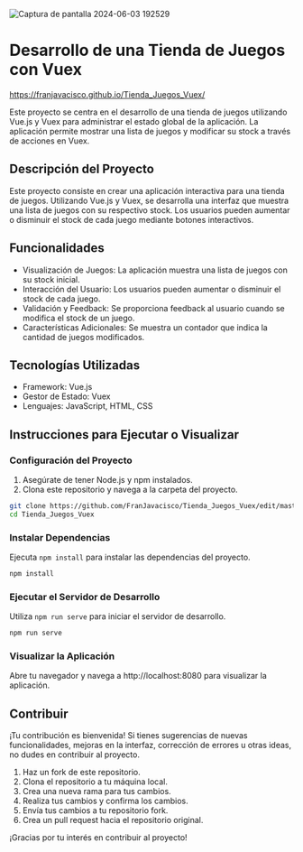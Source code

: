 
![Captura de pantalla 2024-06-03 192529](https://github.com/FranJavacisco/Tienda_Juegos_Vuex/assets/134477809/00acfab2-0a2b-4ab5-8d40-f72edab7729d)

# Desarrollo de una Tienda de Juegos con Vuex
https://franjavacisco.github.io/Tienda_Juegos_Vuex/


Este proyecto se centra en el desarrollo de una tienda de juegos utilizando Vue.js y Vuex para administrar el estado global de la aplicación. La aplicación permite mostrar una lista de juegos y modificar su stock a través de acciones en Vuex.

## Descripción del Proyecto

Este proyecto consiste en crear una aplicación interactiva para una tienda de juegos. Utilizando Vue.js y Vuex, se desarrolla una interfaz que muestra una lista de juegos con su respectivo stock. Los usuarios pueden aumentar o disminuir el stock de cada juego mediante botones interactivos.

## Funcionalidades

- Visualización de Juegos: La aplicación muestra una lista de juegos con su stock inicial.
- Interacción del Usuario: Los usuarios pueden aumentar o disminuir el stock de cada juego.
- Validación y Feedback: Se proporciona feedback al usuario cuando se modifica el stock de un juego.
- Características Adicionales: Se muestra un contador que indica la cantidad de juegos modificados.

## Tecnologías Utilizadas

- Framework: Vue.js
- Gestor de Estado: Vuex
- Lenguajes: JavaScript, HTML, CSS

## Instrucciones para Ejecutar o Visualizar

### Configuración del Proyecto

1. Asegúrate de tener Node.js y npm instalados.
2. Clona este repositorio y navega a la carpeta del proyecto.

```bash
git clone https://github.com/FranJavacisco/Tienda_Juegos_Vuex/edit/master.git
cd Tienda_Juegos_Vuex
```

### Instalar Dependencias

Ejecuta `npm install` para instalar las dependencias del proyecto.

```bash
npm install
```

### Ejecutar el Servidor de Desarrollo

Utiliza `npm run serve` para iniciar el servidor de desarrollo.

```bash
npm run serve
```

### Visualizar la Aplicación

Abre tu navegador y navega a http://localhost:8080 para visualizar la aplicación.

## Contribuir

¡Tu contribución es bienvenida! Si tienes sugerencias de nuevas funcionalidades, mejoras en la interfaz, corrección de errores u otras ideas, no dudes en contribuir al proyecto.

1. Haz un fork de este repositorio.
2. Clona el repositorio a tu máquina local.
3. Crea una nueva rama para tus cambios.
4. Realiza tus cambios y confirma los cambios.
5. Envía tus cambios a tu repositorio fork.
6. Crea un pull request hacia el repositorio original.

¡Gracias por tu interés en contribuir al proyecto!
